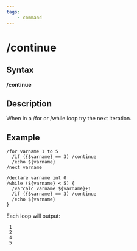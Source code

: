 ```yaml
---
tags:
    - command
---
```

# /continue

## Syntax

**/continue**

## Description

When in a /for or /while loop try the next iteration.

## Example

```text
/for varname 1 to 5
  /if ({$varname} == 3) /continue
  /echo ${varname}
/next varname

/declare varname int 0
/while (${varname} < 5) {
  /varcalc varname ${varname}+1
  /if ({$varname} == 3) /continue
  /echo ${varname} 
}
```

Each loop will output:

```text
 1
 2
 4
 5
```
